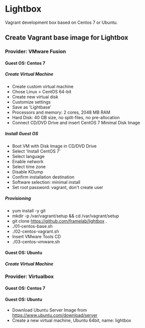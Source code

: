 # Lightbox
Vagrant development box based on Centos 7 or Ubuntu.

## Create Vagrant base image for Lightbox

### Provider: VMware Fusion

#### Guest OS: Centos 7

##### Create Virtual Machine

* Create custom virtual machine
* Chose Linux > CentOS 64-bit
* Create new virtual disk
* Customize settings
* Save as 'Lightbase'
* Processors and memory: 2 cores, 2048 MB RAM
* Hard Disk: 40 GB size, no split-files, no pre-allocation
* Connect CD/DVD Drive and insert CentOS 7 Minimal Disk Image

##### Install Guest OS

* Boot VM with Disk Image in CD/DVD Drive
* Select 'Install CentOS 7'
* Select language
* Enable network
* Select time zone
* Disable KDump
* Confirm installation destination
* Software selection: minimal install
* Set root password: vagrant, don't create user

##### Provisioning

* yum install -y git
* mkdir -p /var/vagrant/setup && cd /var/vagrant/setup
* git clone https://github.com/framelab/lightbox .
* ./01-centos-base.sh
* ./02-centos-vagrant.sh
* Insert VMware Tools CD
* ./03-centos-vmware.sh

#### Guest OS: Ubuntu

##### Create Virtual Machine

### Provider: Virtualbox

#### Guest OS: Centos 7

#### Guest OS: Ubuntu

* Download Ubuntu Server Image from <https://www.ubuntu.com/download/server>
* Create a new virtual machine, Ubuntu 64bit, name: lightbox
